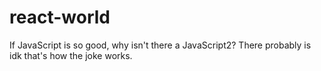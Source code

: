 # react-world
If JavaScript is so good, why isn't there a JavaScript2? There probably is idk that's how the joke works.

